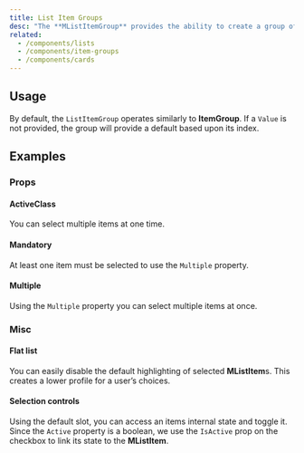 ```yaml
---
title: List Item Groups
desc: "The **MListItemGroup** provides the ability to create a group of selectable **MListItem**. The **MListItemGroup** component utilizes **MItemGroup** at its core to provide a clean interface for interactive lists."
related:
  - /components/lists
  - /components/item-groups
  - /components/cards
---
```


## Usage

By default, the `ListItemGroup` operates similarly to **ItemGroup**. If a `Value` is not provided, the group will provide a default based upon its index.

<list-item-groups-usage></list-item-groups-usage>

## Examples

### Props

#### ActiveClass

You can select multiple items at one time.

<example file="" />

#### Mandatory

At least one item must be selected to use the `Multiple` property.

<example file="" />

#### Multiple

Using the `Multiple` property you can select multiple items at once.

<example file="" />

### Misc

#### Flat list

You can easily disable the default highlighting of selected **MListItem**s. This creates a lower profile for a user’s choices.

<example file="" />

#### Selection controls

Using the default slot, you can access an items internal state and toggle it. Since the `Active` property is a boolean, we use the `IsActive` prop on the checkbox to link its state to the **MListItem**.

<example file="" />